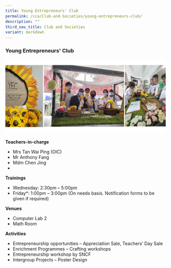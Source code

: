 ```yaml
---
title: Young Entrepreneurs' Club
permalink: /cca/Club-and-Societies/young-entrepreneurs-club/
description: ""
third_nav_title: Club and Societies
variant: markdown
---
```

### Young Entrepreneurs' Club

<img src="/images/yec ymca.jpg" style="width:90%,align:left">


**Teachers-in-charge**

*   Mrs Tan Wai Ping (OIC)
*   Mr Anthony Fang
*   Mdm Chen Jing
*   

**Trainings**


*   Wednesday: 2:30pm – 5:00pm
*   Friday*: 1:00pm – 3:00pm (On needs basis. Notification forms to be given if required)


**Venues**

*   Computer Lab 2
*   Math Room


**Activities**

*   Entrepreneurship opportunities – Appreciation Sale, Teachers’ Day Sale
*   Enrichment Programmes – Crafting workshops
*   Entrepreneurship workshop by SNCF
*   Intergroup Projects – Poster Design